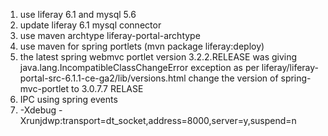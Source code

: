 1. use liferay 6.1 and mysql 5.6
2. update liferay 6.1 mysql connector 
3. use maven archtype liferay-portal-archtype
4. use maven for spring portlets (mvn package liferay:deploy)
5. the latest spring webmvc portlet version 3.2.2.RELEASE was giving java.lang.IncompatibleClassChangeError exception
	as per liferay/liferay-portal-src-6.1.1-ce-ga2/lib/versions.html change the version of spring-mvc-portlet to
	3.0.7.7 RELASE
6. IPC using spring events	
7. -Xdebug -Xrunjdwp:transport=dt_socket,address=8000,server=y,suspend=n